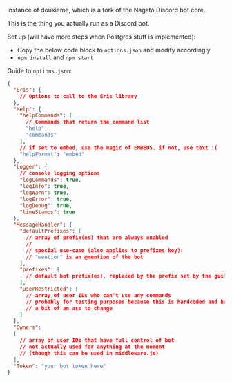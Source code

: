 Instance of douxieme, which is a fork of the Nagato Discord bot core.

This is the thing you actually run as a Discord bot.

Set up (will have more steps when Postgres stuff is implemented):
* Copy the below code block to ``options.json`` and modify accordingly
* ``npm install`` and ``npm start``

Guide to `options.json`:

```json
{
  "Eris": {
    // Options to call to the Eris library
  },
  "Help": {
    "helpCommands": [
      // Commands that return the command list
      "help",
      "commands"
    ],
    // if set to embed, use the magic of EMBEDS. if not, use text :(
    "helpFormat": "embed"
  },
  "Logger": {
    // console logging options
    "logCommands": true,
    "logInfo": true,
    "logWarn": true,
    "logError": true,
    "logDebug": true,
    "timeStamps": true
  },
  "MessageHandler": {
    "defaultPrefixes": [
      // array of prefix(es) that are always enabled
      //
      // special use-case (also applies to prefixes key):
      // "mention" is an @mention of the bot
    ],
    "prefixes": [
      // default bot prefix(es), replaced by the prefix set by the guild
    ],
    "userRestricted": [
      // array of user IDs who can't use any commands
      // probably for testing purposes because this is hardcoded and honestly
      // a bit of an ass to change
    ]
  },
  "Owners":
  [
    // array of user IDs that have full control of bot
    // not actually used for anything at the moment
    // (though this can be used in middleware.js)
  ],
  "Token": "your bot token here"
}
```

